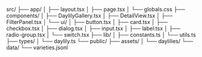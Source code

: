 src/
├── app/
│   ├── layout.tsx
│   ├── page.tsx
│   └── globals.css
├── components/
│   ├── DaylilyGallery.tsx
│   ├── DetailView.tsx
│   ├── FilterPanel.tsx
│   └── ui/
│       ├── button.tsx
│       ├── card.tsx
│       ├── checkbox.tsx
│       ├── dialog.tsx
│       ├── input.tsx
│       ├── label.tsx
│       ├── radio-group.tsx
│       └── switch.tsx
├── lib/
│   ├── constants.ts
│   └── utils.ts
├── types/
│   └── daylily.ts
└── public/
    ├── assets/
    │   └── daylilies/
    └── data/
        └── varieties.jsonl